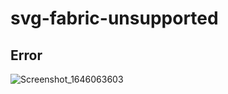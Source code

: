 # svg-fabric-unsupported
## Error
![Screenshot_1646063603](https://user-images.githubusercontent.com/34090541/156014732-1dc0bb0c-3f4a-4acb-834f-819f83600cde.png)
